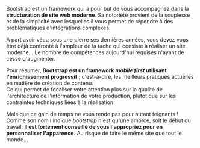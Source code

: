 Bootstrap est un framework qui a pour but de vous accompagnez dans la **structuration de site web moderne**. Sa notoriété provient de la souplesse et de la simplicité avec lesquelles il vous permet de répondre à des problématiques d'intégrations complexes.

A part avoir vécu sous une pierre ses dernières années, vous devez vous être déjà confronté à l'ampleur de la tache qui consiste à réaliser un site moderne… Le nombre de compétences aujourd'hui requises n'ayant de cesse d'augmenter.

Pour résumer, **Bootstrap est un framework _mobile first_ utilisant l'enrichissement progressif** ; c'est-à-dire, les meilleurs pratiques actuelles en matière de création de contenu.  
Ce qui permet de focaliser votre attention plus sur la qualité de l'architecture de l'information de votre production, plutôt que sur les contraintes techniques liées à la réalisation.

Mais que ce gain de temps ne vous rende pas pour autant feignants ! Comme son nom l'indique _bootstrap_ n'est qu'une amorce, soit le début du travail. **Il est fortement conseillé de vous l'appropriez pour en personnaliser l'apparence**. Au risque de faire le même site que tout le monde…